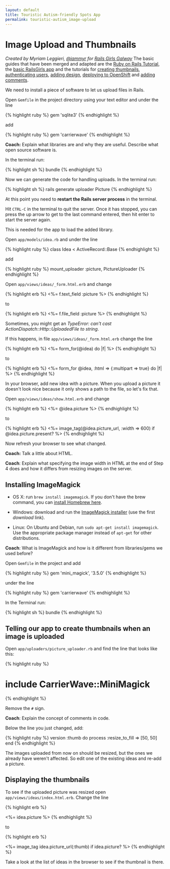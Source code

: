 ```yaml
---
layout: default
title: Touristic Autism-friendly Spots App 
permalink: touristic-autism_image-upload
---
```


# Image Upload and Thumbnails

*Created by Myriam Leggieri, [@iammyr](https://twitter.com/iammyr)*
*for [Rails Girls Galway](https://github.com/RailsGirlsGalway)*
The basic guides that have been merged and adapted are the [Ruby on Rails Tutorial](http://www.railstutorial.org/book), the [basic RailsGirls app](http://guides.railsgirls.com/app/) and the tutorials for [creating thumbnails](http://guides.railsgirls.com/thumbnails), [authenticating users](http://guides.railsgirls.com/devise/), [adding design](http://guides.railsgirls.com/design), [deploying to OpenShift](http://guides.railsgirls.com/openshift/) and [adding comments](http://guides.railsgirls.com/commenting).


We need to install a piece of software to let us upload files in Rails.

Open `Gemfile` in the project directory using your text editor and under the line

{% highlight ruby %}
gem 'sqlite3'
{% endhighlight %}

add

{% highlight ruby %}
gem 'carrierwave'
{% endhighlight %}

**Coach:** Explain what libraries are and why they are useful. Describe what open source software is.

In the terminal run:

{% highlight sh %}
bundle
{% endhighlight %}

Now we can generate the code for handling uploads. In the terminal run:

{% highlight sh %}
rails generate uploader Picture
{% endhighlight %}

At this point you need to **restart the Rails server process** in the terminal.

Hit `CTRL-C` in the terminal to quit the server. Once it has stopped, you can press the up arrow to get to the last command entered, then hit enter to start the server again.

This is needed for the app to load the added library.

Open `app/models/idea.rb` and under the line

{% highlight ruby %}
class Idea < ActiveRecord::Base
{% endhighlight %}

add

{% highlight ruby %}
mount_uploader :picture, PictureUploader
{% endhighlight %}

Open `app/views/ideas/_form.html.erb` and change

{% highlight erb %}
<%= f.text_field :picture %>
{% endhighlight %}

to

{% highlight erb %}
<%= f.file_field :picture %>
{% endhighlight %}

Sometimes, you might get an *TypeError: can't cast ActionDispatch::Http::UploadedFile to string*.

If this happens, in file `app/views/ideas/_form.html.erb` change the line

{% highlight erb %}
<%= form_for(@idea) do |f| %>
{% endhighlight %}

to

{% highlight erb %}
<%= form_for @idea, :html => {:multipart => true} do |f| %>
{% endhighlight %}

In your browser, add new idea with a picture. When you upload a picture it doesn't look nice because it only shows a path to the file, so let's fix that.

Open `app/views/ideas/show.html.erb` and change

{% highlight erb %}
<%= @idea.picture %>
{% endhighlight %}

to

{% highlight erb %}
<%= image_tag(@idea.picture_url, :width => 600) if @idea.picture.present? %>
{% endhighlight %}

Now refresh your browser to see what changed.

**Coach:** Talk a little about HTML.

__Coach__: Explain what specifying the image width in HTML at the end of Step
4 does and how it differs from resizing images on the server.

## Installing ImageMagick

* OS X: run `brew install imagemagick`. If you don't have the brew command, you can [install Homebrew here][in-homebrew].
* Windows: download and run the [ImageMagick installer][im-win] (use the first
  *download* link).
* Linux: On Ubuntu and Debian, run `sudo apt-get install imagemagick`. Use the
  appropriate package manager instead of `apt-get` for other distributions.

  [im-win]: http://www.imagemagick.org/script/binary-releases.php?ImageMagick=vkv0r0at8sjl5qo91788rtuvs3#windows
  [in-homebrew]: http://mxcl.github.io/homebrew/

__Coach__: What is ImageMagick and how is it different from libraries/gems we
used before?

Open `Gemfile` in the project and add

{% highlight ruby %}
gem 'mini_magick', '3.5.0'
{% endhighlight %}

under the line

{% highlight ruby %}
gem 'carrierwave'
{% endhighlight %}

In the Terminal run:

{% highlight sh %}
bundle
{% endhighlight %}

## Telling our app to create thumbnails when an image is uploaded

Open `app/uploaders/picture_uploader.rb` and find the line that looks like
this:

{% highlight ruby %}
  # include CarrierWave::MiniMagick
{% endhighlight %}

Remove the `#` sign.

__Coach__: Explain the concept of comments in code.

Below the line you just changed, add:

{% highlight ruby %}
version :thumb do
  process :resize_to_fill => [50, 50]
end
{% endhighlight %}

The images uploaded from now on should be resized, but the ones we already
have weren't affected. So edit one of the existing ideas and re-add a picture.

## Displaying the thumbnails

To see if the uploaded picture was resized open
`app/views/ideas/index.html.erb`. Change the line

{% highlight erb %}
<td><%= idea.picture %></td>
{% endhighlight %}

to

{% highlight erb %}
<td><%= image_tag idea.picture_url(:thumb) if idea.picture? %></td>
{% endhighlight %}

Take a look at the list of ideas in the browser to see if the thumbnail is
there.

